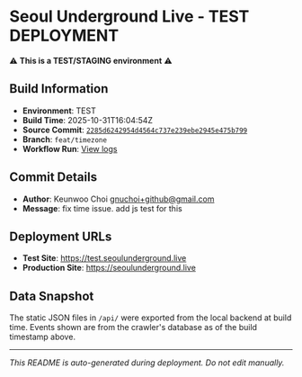 # Seoul Underground Live - TEST DEPLOYMENT

⚠️ **This is a TEST/STAGING environment** ⚠️

## Build Information

- **Environment**: TEST
- **Build Time**: 2025-10-31T16:04:54Z
- **Source Commit**: [`2285d6242954d4564c737e239ebe2945e475b799`](https://github.com/keunwoochoi/seoulunderground.live/commit/2285d6242954d4564c737e239ebe2945e475b799)
- **Branch**: `feat/timezone`
- **Workflow Run**: [View logs](https://github.com/keunwoochoi/seoulunderground.live/actions/runs/18978206947)

## Commit Details

- **Author**: Keunwoo Choi <gnuchoi+github@gmail.com>
- **Message**: fix time issue. add js test for this

## Deployment URLs

- **Test Site**: https://test.seoulunderground.live
- **Production Site**: https://seoulunderground.live

## Data Snapshot

The static JSON files in `/api/` were exported from the local backend at build time.
Events shown are from the crawler's database as of the build timestamp above.

---

*This README is auto-generated during deployment. Do not edit manually.*
